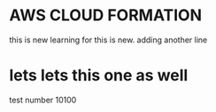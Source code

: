 # AWS CLOUD FORMATION
this is new learning
for this is new.
adding another line
# lets lets this one as well
test number 10100